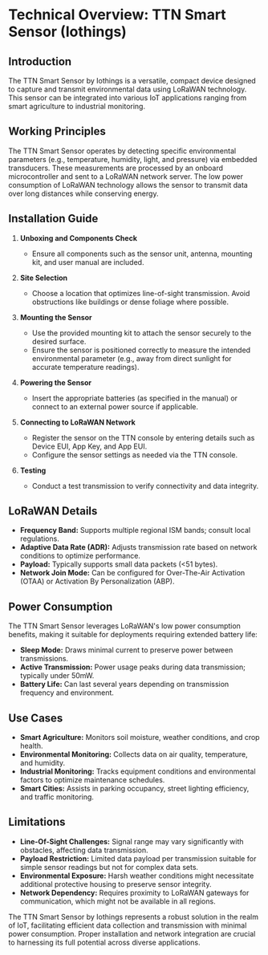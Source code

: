 # Technical Overview: TTN Smart Sensor (Iothings)

## Introduction
The TTN Smart Sensor by Iothings is a versatile, compact device designed to capture and transmit environmental data using LoRaWAN technology. This sensor can be integrated into various IoT applications ranging from smart agriculture to industrial monitoring.

## Working Principles
The TTN Smart Sensor operates by detecting specific environmental parameters (e.g., temperature, humidity, light, and pressure) via embedded transducers. These measurements are processed by an onboard microcontroller and sent to a LoRaWAN network server. The low power consumption of LoRaWAN technology allows the sensor to transmit data over long distances while conserving energy.

## Installation Guide

1. **Unboxing and Components Check**
   - Ensure all components such as the sensor unit, antenna, mounting kit, and user manual are included.

2. **Site Selection**
   - Choose a location that optimizes line-of-sight transmission. Avoid obstructions like buildings or dense foliage where possible.

3. **Mounting the Sensor**
   - Use the provided mounting kit to attach the sensor securely to the desired surface. 
   - Ensure the sensor is positioned correctly to measure the intended environmental parameter (e.g., away from direct sunlight for accurate temperature readings).

4. **Powering the Sensor**
   - Insert the appropriate batteries (as specified in the manual) or connect to an external power source if applicable.

5. **Connecting to LoRaWAN Network**
   - Register the sensor on the TTN console by entering details such as Device EUI, App Key, and App EUI.
   - Configure the sensor settings as needed via the TTN console.

6. **Testing**
   - Conduct a test transmission to verify connectivity and data integrity.

## LoRaWAN Details

- **Frequency Band:** Supports multiple regional ISM bands; consult local regulations.
- **Adaptive Data Rate (ADR):** Adjusts transmission rate based on network conditions to optimize performance.
- **Payload:** Typically supports small data packets (<51 bytes).
- **Network Join Mode:** Can be configured for Over-The-Air Activation (OTAA) or Activation By Personalization (ABP).

## Power Consumption

The TTN Smart Sensor leverages LoRaWAN's low power consumption benefits, making it suitable for deployments requiring extended battery life:

- **Sleep Mode:** Draws minimal current to preserve power between transmissions.
- **Active Transmission:** Power usage peaks during data transmission; typically under 50mW.
- **Battery Life:** Can last several years depending on transmission frequency and environment.

## Use Cases

- **Smart Agriculture:** Monitors soil moisture, weather conditions, and crop health.
- **Environmental Monitoring:** Collects data on air quality, temperature, and humidity.
- **Industrial Monitoring:** Tracks equipment conditions and environmental factors to optimize maintenance schedules.
- **Smart Cities:** Assists in parking occupancy, street lighting efficiency, and traffic monitoring.

## Limitations

- **Line-Of-Sight Challenges:** Signal range may vary significantly with obstacles, affecting data transmission.
- **Payload Restriction:** Limited data payload per transmission suitable for simple sensor readings but not for complex data sets.
- **Environmental Exposure:** Harsh weather conditions might necessitate additional protective housing to preserve sensor integrity.
- **Network Dependency:** Requires proximity to LoRaWAN gateways for communication, which might not be available in all regions.

The TTN Smart Sensor by Iothings represents a robust solution in the realm of IoT, facilitating efficient data collection and transmission with minimal power consumption. Proper installation and network integration are crucial to harnessing its full potential across diverse applications.